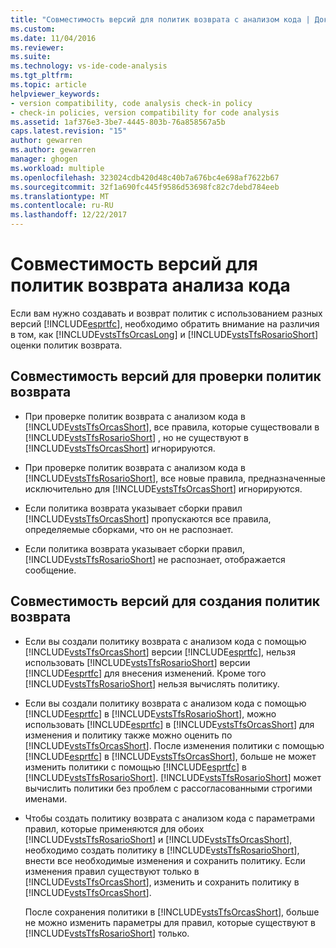 ```yaml
---
title: "Совместимость версий для политик возврата с анализом кода | Документы Microsoft"
ms.custom: 
ms.date: 11/04/2016
ms.reviewer: 
ms.suite: 
ms.technology: vs-ide-code-analysis
ms.tgt_pltfrm: 
ms.topic: article
helpviewer_keywords:
- version compatibility, code analysis check-in policy
- check-in policies, version compatibility for code analysis
ms.assetid: 1af376e3-3be7-4445-803b-76a858567a5b
caps.latest.revision: "15"
author: gewarren
ms.author: gewarren
manager: ghogen
ms.workload: multiple
ms.openlocfilehash: 323024cdb420d48c40b7a676bc4e698af7622b67
ms.sourcegitcommit: 32f1a690fc445f9586d53698fc82c7debd784eeb
ms.translationtype: MT
ms.contentlocale: ru-RU
ms.lasthandoff: 12/22/2017
---
```

# <a name="version-compatibility-for-code-analysis-check-in-policies"></a>Совместимость версий для политик возврата анализа кода
Если вам нужно создавать и возврат политик с использованием разных версий [!INCLUDE[esprtfc](../code-quality/includes/esprtfc_md.md)], необходимо обратить внимание на различия в том, как [!INCLUDE[vstsTfsOrcasLong](../code-quality/includes/vststfsorcaslong_md.md)] и [!INCLUDE[vstsTfsRosarioShort](../code-quality/includes/vststfsrosarioshort_md.md)] оценки политик возврата.  
  
## <a name="version-compatibility-for-evaluating-check-in-policies"></a>Совместимость версий для проверки политик возврата  
  
-   При проверке политик возврата с анализом кода в [!INCLUDE[vstsTfsOrcasShort](../code-quality/includes/vststfsorcasshort_md.md)], все правила, которые существовали в [!INCLUDE[vstsTfsRosarioShort](../code-quality/includes/vststfsrosarioshort_md.md)] , но не существуют в [!INCLUDE[vstsTfsOrcasShort](../code-quality/includes/vststfsorcasshort_md.md)] игнорируются.  
  
-   При проверке политик возврата с анализом кода в [!INCLUDE[vstsTfsRosarioShort](../code-quality/includes/vststfsrosarioshort_md.md)], все новые правила, предназначенные исключительно для [!INCLUDE[vstsTfsOrcasShort](../code-quality/includes/vststfsorcasshort_md.md)] игнорируются.  
  
-   Если политика возврата указывает сборки правил [!INCLUDE[vstsTfsOrcasShort](../code-quality/includes/vststfsorcasshort_md.md)] пропускаются все правила, определяемые сборками, что он не распознает.  
  
-   Если политика возврата указывает сборки правил, [!INCLUDE[vstsTfsRosarioShort](../code-quality/includes/vststfsrosarioshort_md.md)] не распознает, отображается сообщение.  
  
## <a name="version-compatibility-for-authoring-check-in-policies"></a>Совместимость версий для создания политик возврата  
  
-   Если вы создали политику возврата с анализом кода с помощью [!INCLUDE[vstsTfsOrcasShort](../code-quality/includes/vststfsorcasshort_md.md)] версии [!INCLUDE[esprtfc](../code-quality/includes/esprtfc_md.md)], нельзя использовать [!INCLUDE[vstsTfsRosarioShort](../code-quality/includes/vststfsrosarioshort_md.md)] версии [!INCLUDE[esprtfc](../code-quality/includes/esprtfc_md.md)] для внесения изменений. Кроме того [!INCLUDE[vstsTfsRosarioShort](../code-quality/includes/vststfsrosarioshort_md.md)] нельзя вычислять политику.  
  
-   Если вы создали политику возврата с анализом кода с помощью [!INCLUDE[esprtfc](../code-quality/includes/esprtfc_md.md)] в [!INCLUDE[vstsTfsRosarioShort](../code-quality/includes/vststfsrosarioshort_md.md)], можно использовать [!INCLUDE[esprtfc](../code-quality/includes/esprtfc_md.md)] в [!INCLUDE[vstsTfsOrcasShort](../code-quality/includes/vststfsorcasshort_md.md)] для изменения и политику также можно оценить по [!INCLUDE[vstsTfsOrcasShort](../code-quality/includes/vststfsorcasshort_md.md)]. После изменения политики с помощью [!INCLUDE[esprtfc](../code-quality/includes/esprtfc_md.md)] в [!INCLUDE[vstsTfsOrcasShort](../code-quality/includes/vststfsorcasshort_md.md)], больше не может изменить политики с помощью [!INCLUDE[esprtfc](../code-quality/includes/esprtfc_md.md)] в [!INCLUDE[vstsTfsRosarioShort](../code-quality/includes/vststfsrosarioshort_md.md)]. [!INCLUDE[vstsTfsRosarioShort](../code-quality/includes/vststfsrosarioshort_md.md)] может вычислить политики без проблем с рассогласованными строгими именами.  
  
-   Чтобы создать политику возврата с анализом кода с параметрами правил, которые применяются для обоих [!INCLUDE[vstsTfsRosarioShort](../code-quality/includes/vststfsrosarioshort_md.md)] и [!INCLUDE[vstsTfsOrcasShort](../code-quality/includes/vststfsorcasshort_md.md)], необходимо создать политику в [!INCLUDE[vstsTfsRosarioShort](../code-quality/includes/vststfsrosarioshort_md.md)], внести все необходимые изменения и сохранить политику. Если изменения правил существуют только в [!INCLUDE[vstsTfsOrcasShort](../code-quality/includes/vststfsorcasshort_md.md)], изменить и сохранить политику в [!INCLUDE[vstsTfsOrcasShort](../code-quality/includes/vststfsorcasshort_md.md)].  
  
     После сохранения политики в [!INCLUDE[vstsTfsOrcasShort](../code-quality/includes/vststfsorcasshort_md.md)], больше не можно изменить параметры для правил, которые существуют в [!INCLUDE[vstsTfsRosarioShort](../code-quality/includes/vststfsrosarioshort_md.md)] только.